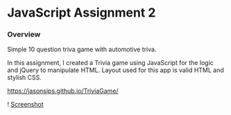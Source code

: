 # JavaScript Assignment 2

### Overview

Simple 10 question triva game with automotive triva.

In this assignment, I created a Trivia game using JavaScript for the logic and jQuery to manipulate HTML. Layout used for this app is valid HTML and stylish CSS.

https://jasonsips.github.io/TriviaGame/


! [Screenshot](assets/images/CarTriva.png)

